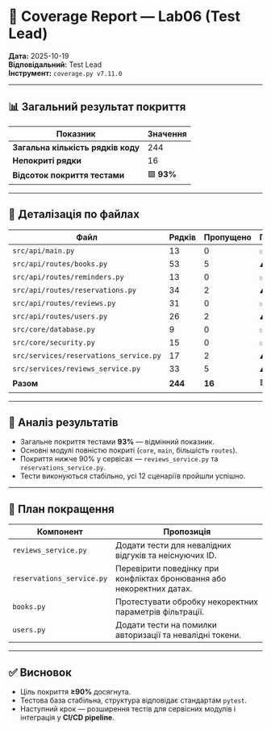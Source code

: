 # 🧪 Coverage Report — Lab06 (Test Lead)

**Дата:** 2025-10-19  
**Відповідальний:** Test Lead  
**Інструмент:** `coverage.py v7.11.0`  

---

## 📊 Загальний результат покриття

| Показник | Значення |
|-----------|-----------|
| **Загальна кількість рядків коду** | 244 |
| **Непокриті рядки** | 16 |
| **Відсоток покриття тестами** | 🟩 **93%** |

---

## 📂 Деталізація по файлах

| Файл | Рядків | Пропущено | Покриття |
|------|---------|-----------|-----------|
| `src/api/main.py` | 13 | 0 | ✅ **100%** |
| `src/api/routes/books.py` | 53 | 5 | ⚠️ **91%** |
| `src/api/routes/reminders.py` | 13 | 0 | ✅ **100%** |
| `src/api/routes/reservations.py` | 34 | 2 | ⚠️ **94%** |
| `src/api/routes/reviews.py` | 31 | 0 | ✅ **100%** |
| `src/api/routes/users.py` | 26 | 2 | ⚠️ **92%** |
| `src/core/database.py` | 9 | 0 | ✅ **100%** |
| `src/core/security.py` | 15 | 0 | ✅ **100%** |
| `src/services/reservations_service.py` | 17 | 2 | ⚠️ **88%** |
| `src/services/reviews_service.py` | 33 | 5 | ⚠️ **85%** |
| **Разом** | **244** | **16** | 🟩 **93%** |

---

## 🧠 Аналіз результатів

- Загальне покриття тестами **93%** — відмінний показник.  
- Основні модулі повністю покриті (`core`, `main`, більшість `routes`).  
- Покриття нижче 90% у сервісах — `reviews_service.py` та `reservations_service.py`.  
- Тести виконуються стабільно, усі 12 сценаріїв пройшли успішно.  

---

## 🧩 План покращення

| Компонент | Пропозиція |
|------------|-------------|
| `reviews_service.py` | Додати тести для невалідних відгуків та неіснуючих ID. |
| `reservations_service.py` | Перевірити поведінку при конфліктах бронювання або некоректних датах. |
| `books.py` | Протестувати обробку некоректних параметрів фільтрації. |
| `users.py` | Додати тести на помилки авторизації та невалідні токени. |

---

## ✅ Висновок

- Ціль покриття **≥90%** досягнута.  
- Тестова база стабільна, структура відповідає стандартам `pytest`.  
- Наступний крок — розширення тестів для сервісних модулів і інтеграція у **CI/CD pipeline**.  
